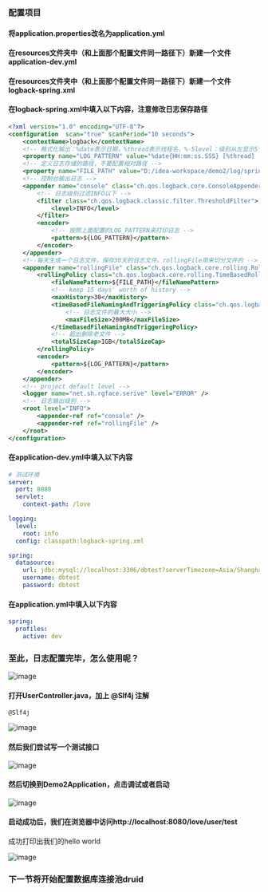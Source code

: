 ### 配置项目

#### 将application.properties改名为application.yml

#### 在resources文件夹中（和上面那个配置文件同一路径下）新建一个文件application-dev.yml

#### 在resources文件夹中（和上面那个配置文件同一路径下）新建一个文件logback-spring.xml

#### 在logback-spring.xml中填入以下内容，注意修改日志保存路径

```xml
<?xml version="1.0" encoding="UTF-8"?>
<configuration  scan="true" scanPeriod="10 seconds">
    <contextName>logback</contextName>
    <!-- 格式化输出：%date表示日期，%thread表示线程名，%-5level：级别从左显示5个字符宽度 %msg：日志消息，%n是换行符-->
    <property name="LOG_PATTERN" value="%date{HH:mm:ss.SSS} [%thread]  %-5level %logger{36} - %msg%n" />
    <!-- 定义日志存储的路径，不要配置相对路径 -->
    <property name="FILE_PATH" value="D:/idea-workspace/demo2/log/spring-log.%d{yyyy-MM-dd}.%i.log" />
    <!-- 控制台输出日志 -->
    <appender name="console" class="ch.qos.logback.core.ConsoleAppender">
        <!-- 日志级别过滤INFO以下 -->
        <filter class="ch.qos.logback.classic.filter.ThresholdFilter">
            <level>INFO</level>
        </filter>
        <encoder>
            <!-- 按照上面配置的LOG_PATTERN来打印日志 -->
            <pattern>${LOG_PATTERN}</pattern>
        </encoder>
    </appender>
    <!--每天生成一个日志文件，保存30天的日志文件。rollingFile用来切分文件的 -->
    <appender name="rollingFile" class="ch.qos.logback.core.rolling.RollingFileAppender">
        <rollingPolicy class="ch.qos.logback.core.rolling.TimeBasedRollingPolicy">
            <fileNamePattern>${FILE_PATH}</fileNamePattern>
            <!-- keep 15 days' worth of history -->
            <maxHistory>30</maxHistory>
            <timeBasedFileNamingAndTriggeringPolicy class="ch.qos.logback.core.rolling.SizeAndTimeBasedFNATP">
                <!-- 日志文件的最大大小 -->
                <maxFileSize>200MB</maxFileSize>
            </timeBasedFileNamingAndTriggeringPolicy>
            <!-- 超出删除老文件 -->
            <totalSizeCap>1GB</totalSizeCap>
        </rollingPolicy>
        <encoder>
            <pattern>${LOG_PATTERN}</pattern>
        </encoder>
    </appender>
    <!-- project default level -->
    <logger name="net.sh.rgface.serive" level="ERROR" />
    <!-- 日志输出级别 -->
    <root level="INFO">
        <appender-ref ref="console" />
        <appender-ref ref="rollingFile" />
    </root>
</configuration>
```

#### 在application-dev.yml中填入以下内容

```yaml
# 测试环境
server:
  port: 8080
  servlet:
    context-path: /love

logging:
  level:
    root: info
  config: classpath:logback-spring.xml

spring:
  datasource:
    url: jdbc:mysql://localhost:3306/dbtest?serverTimezone=Asia/Shanghai
    username: dbtest
    password: dbtest
```

#### 在application.yml中填入以下内容

```yaml
spring:
  profiles:
    active: dev
```

### 至此，日志配置完毕，怎么使用呢？

![image](https://img2020.cnblogs.com/blog/2461447/202201/2461447-20220104114348309-52479586.png)

#### 打开UserController.java，加上 @Slf4j 注解

```
@Slf4j
```

![image](https://img2020.cnblogs.com/blog/2461447/202201/2461447-20220104114543194-962022085.png)

#### 然后我们尝试写一个测试接口

![image](https://img2020.cnblogs.com/blog/2461447/202201/2461447-20220104135244675-1961673933.png)

#### 然后切换到Demo2Application，点击调试或者启动

![image](https://img2020.cnblogs.com/blog/2461447/202201/2461447-20220104115713003-53636221.png)

#### 启动成功后，我们在浏览器中访问http://localhost:8080/love/user/test

成功打印出我们的hello world

![image](https://img2020.cnblogs.com/blog/2461447/202201/2461447-20220104133942760-578593150.png)



### 下一节将开始配置数据库连接池druid


